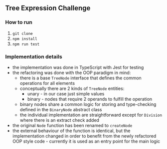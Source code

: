 ## Tree Expression Challenge

### How to run

 1. `git clone`
 2. `npm install`
 3. `npm run test`

### Implementation details



 - the implementation was done in TypeScript with Jest for testing
 - the refactoring was done with the OOP paradigm in mind:
	 - there is a base `TreeNode` interface that defines the common operations for all elements
	 - conceptually there are 2 kinds of `TreeNode` entities:
		 - unary - in our case just simple values
		 - binary - nodes that require 2 operands to fulfill the operation
	 - binary nodes share a common logic for storing and type-checking defined in the `BinaryNode` abstract class
	 - the individual implementation are straightforward except for `Division` where there is an extract check added
 - the original `Node` function has been renamed to `createNode`
 - the external behaviour of the function is identical, but the implementation changed in order to benefit from the newly refactored OOP style code - currently it is used as an entry point for the main logic
